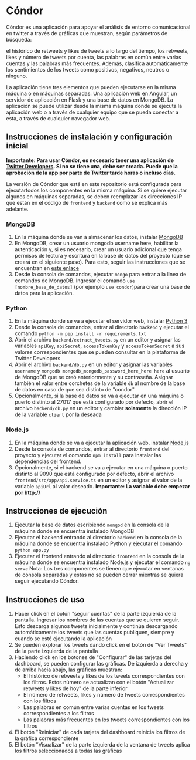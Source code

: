 # Cóndor

Cóndor es una aplicación para apoyar el análisis de entorno comunicacional en twitter a través de gráficas que muestran, según parámetros de búsqueda:

el histórico de retweets y likes de tweets a lo largo del tiempo, los retweets, likes y número de tweets por cuenta, las palabras en común entre varias cuentas y las palabras más frecuentes. Además, clasifica automáticamente los sentimientos de los tweets como positivos, negativos, neutros o ninguno.

La aplicación tiene tres elementos que pueden ejecutarse en la misma máquina o en máquinas separadas: Una aplicación web en Angular, un servidor de aplicación en Flask y una base de datos en MongoDB. La aplicación se puede utilizar desde la misma máquina donde se ejecuta la aplicación web o a través de cualquier equipo que se pueda conectar a esta, a través de cualquier navegador web.

## Instrucciones de instalación y configuración inicial
**Importante: Para usar Cóndor, es necesario tener una aplicación de [Twitter Developers](https://developer.twitter.com/en). Si no se tiene una, debe ser creada. Puede que la aprobación de la app por parte de Twitter tarde horas o incluso días.**

La versión de Cóndor que está en este repositorio está configurada para ejecutartodos los componentes en la misma máquina. Si se quiere ejecutar algunos en máquinas separadas, se deben reemplazar las direcciones IP que están en el código de `frontend` y `backend` como se explica más adelante.

### MongoDB
1. En la máquina donde se van a almacenar los datos, instalar [MongoDB](https://www.mongodb.com/try/download/community)
2. En MongoDB, crear un usuario mongodb username here, habilitar la autenticación y, si es necesario, crear un usuario adicional que tenga permisos de lectura y escritura en la base de datos del proyecto (que se creará en el siguiente paso). Para esto, seguir las instrucciones que se encuentran en [este enlace](https://docs.mongodb.com/manual/tutorial/enable-authentication/) 
3. Desde la consola de comandos, ejecutar `mongo` para entrar a la linea de comandos de MongoDB. Ingresar el comando `use [nombre_base_de_datos]` (por ejemplo `use condor`)para crear una base de datos para la aplicación.

### Python
1. En la máquina donde se va a ejecutar el servidor web, instalar [Python 3](https://www.python.org/downloads/)
2. Desde la consola de comandos, entrar al directorio `backend` y ejecutar el comando `python -m pip install -r requirements.txt`
3. Abrir el archivo `backend/extract_tweets.py` en un editor y asignar las variables `apiKey`, `apiSecret`, `accessTokenKey` y `accessTokenSecret` a sus valores correspondientes que se pueden consultar en la plataforma de Twitter Developers
4. Abrir el archivo `backend/db.py` en un editor y asignar las variables `username` y `mongodb mongodb_mongodb_password_here_here here` al usuario de MongoDB que se creó anteriormente y su contraseña. Asignar también el valor entre corchetes de la variable `db` al nombre de la base de datos en caso de que sea distinto de "condor"
5. Opcionalmente, si la base de datos se va a ejecutar en una máquina o puerto distinto al 27017 que está configurado por defecto, abrir el archivo `backend/db.py` en un editor y cambiar **solamente** la dirección IP de la variable `client` por la deseada

### Node.js
1. En la máquina donde se va a ejecutar la aplicación web, instalar [Node.js](https://nodejs.org/es/download/)
2. Desde la consola de comandos, entrar al directorio `frontend` del proyecto y ejecutar el comando `npm install` para instalar las dependencias del frontend.
3. Opcionalmente, si el backend se va a ejecutar en una máquina o puerto distinto al 9090 que está configurado por defecto, abrir el archivo `frontend/src/app/api.service.ts` en un editor y asignar el valor de la variable `apiUrl` al valor deseado. **Importante: La variable debe empezar por http://**

## Instrucciones de ejecución
1. Ejecutar la base de datos escribiendo `mongod` en la consola de la máquina donde se encuentra instalado MongoDB
2. Ejecutar el backend entrando al directorio `backend` en la consola de la máquina donde se encuentra instalado Python y ejecutar el comando `python app.py`
3. Ejecutar el frontend entrando al directorio `frontend` en la consola de la máquina donde se encuentra instalado Node.js y ejecutar el comando `ng serve`
Nota: Los tres componentes se tienen que ejecutar en ventanas de consola separadas y estas no se pueden cerrar mientras se quiera seguir ejecutando Cóndor.

## Instrucciones de uso
1. Hacer click en el botón "seguir cuentas" de la parte izquierda de la pantalla. Ingresar los nombres de las cuentas que se quieren seguir. Esto descarga algunos tweets inicialmente y continúa descargando automáticamente los tweets que las cuentas publiquen, siempre y cuando se esté ejecutando la aplicación
2. Se pueden explorar los tweets dando click en el botón de "Ver Tweets" de la parte izquierda de la pantalla
3. Haciendo click en los botones de "Configurar" de las tarjetas del dashboard, se pueden configurar las gráficas. De izquierda a derecha y de arriba hacia abajo, las gráficas muestran:
	- El histórico de retweets y likes de los tweets correspondientes con los filtros. Estos número se actualizan con el botón "Actualizar retweets y likes de hoy" de la parte inferior
	- El número de retweets, likes y número de tweets correspondientes con los filtros
	- Las palabras en común entre varias cuentas en los tweets correspondientes a los filtros
	- Las palabras más frecuentes en los tweets correspondientes con los filtros 
4. El botón "Reiniciar" de cada tarjeta del dashboard reinicia los filtros de la gráfica correspondiente
5. El botón "Visualizar" de la parte izquierda de la ventana de tweets aplica los filtros seleccionados a todas las gráficas
